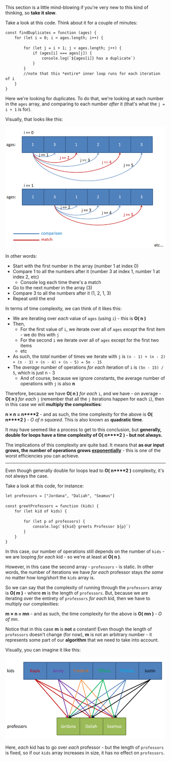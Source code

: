 
This section is a little mind-blowing if you're very new to this kind of thinking, so **take it slow**.

  

Take a look at this code. Think about it for a couple of minutes:

```
const findDuplicates = function (ages) {
    for (let i = 0; i < ages.length; i++) {

        for (let j = i + 1; j < ages.length; j++) {
            if (ages[i] === ages[j]) {
                console.log(`${ages[i]} has a duplicate`)
            }
        }
        //note that this *entire* inner loop runs for each iteration of i
    }
}
```
  

Here we're looking for duplicates. To do that, we're looking at each number in the `ages` array, and comparing to each number _after_ it (that's what the `j = i + 1` is for).

  

Visually, that looks like this:

![](./big-o-1.png)

In other words:

-   Start with the first number in the array (number 1 at index 0)
-   Compare 1 to all the numbers after it (number 3 at index 1, number 1 at index 2, etc)
    -   Console log each time there's a match
-   Go to the next number in the array (3)
-   Compare 3 to all the numbers after it (1, 2, 1, 3)
-   Repeat until the end

  

In terms of time complexity, we can think of it likes this:

-   We are iterating over _each_ value of `ages` (using `i`) - this is **O( n )**
-   Then,
    -   For the first value of `i`, we iterate over all of `ages` _except_ the first item - we do this with `j`
    -   For the second `i` we iterate over all of `ages` except for the first two items
    -   etc
-   As such, the _total_ number of times we iterate with `j` is `(n - 1) + (n - 2) + (n - 3) + (n - 4) + (n - 5) = 5n - 15`
-   The _average_ number of operations _for each_ iteration of `i` is `(5n - 15) / 5`, which is just n - 3
    -   And of course, because we ignore constants, the average number of operations with `j` is also **n**

  

Therefore, because we have **O( n )** _for each_ `i`, and we have - on average - **O( n )** _for each_ `j` (remember that all the `j` iterations happen for each `i`), then in this case we will **multiply the complexities**:

  

**n × n = n****2** - and as such, the time complexity for the above is **O( n****2** **)** - _O of n squared_. This is also known as **quadratic time**.

  

It may have seemed like a process to get to this conclusion, but **generally, double for loops have a time complexity of O( n****2** **) - but not always.**

  

The implications of this complexity are quite bad. It means that **as our input grows, the number of operations grows <ins>exponentially</ins>** - this is one of the worst efficiencies you can achieve.

  

----------

  

Even though generally double for loops lead to **O( n****2** **)** complexity, it's not always the case.

Take a look at this code, for instance:

```
let professors = ["Jordana", "Daliah", "Seamus"]

const greetProfessors = function (kids) {
    for (let kid of kids) {

        for (let p of professors) {
            console.log(`${kid} greets Professor ${p}`)
        }
    }
}
```
  

In this case, our number of operations still depends on the number of `kids` - we are looping _for each_ kid - so we're at least at **O( n )**.

  

However, in this case the second array - `professors` - is static. In other words, the number of iterations we have _for each_ professor stays _the same_ no matter how long/short the `kids` array is.

  

So we can say that the complexity of running through the `professors` array is **O( m )** - where **m** is the length of `professors`. But, because we are iterating over the entirety of `professors` _for each_ kid, then we have to multiply our complexities:

**m × n = mn** - and as such, the time complexity for the above is **O( mn )** - _O of mn_.

  

Notice that in this case **m** is **not** a constant! Even though the length of `professors` doesn't change (for now), **m** is not an arbitrary number - it represents some part of our **algorithm** that we need to take into account.

  

Visually, you can imagine it like this:

![](./big-o-2.png)

Here, _each_ kid has to go over _each_ professor - but the length of `professors` is fixed, so if our `kids` array increases in size, it has no effect on `professors`.